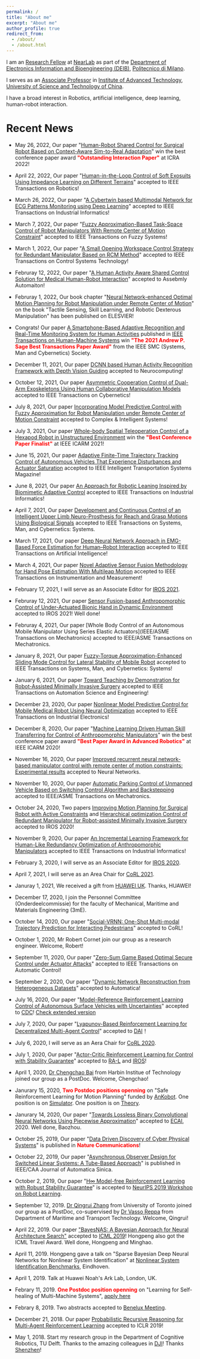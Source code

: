 ```yaml
---
permalink: /
title: "About me"
excerpt: "About me"
author_profile: true
redirect_from: 
  - /about/
  - /about.html
---
```


I am an [Research Fellow](https://nearlab.polimi.it/medical/lab-members/) at [NearLab](https://nearlab.polimi.it/) as part of the [Department of  Electronics Information and Bioengineering (DEIB)](https://www.deib.polimi.it/ita/home), [Politecnico di Milano](https://www.polimi.it/). 

I serves as an [Associate Professor](https://wearablerobotics.ustc.edu.cn/lab/members/list.htm) in [Institute of Advanced Technology](https://iat.ustc.edu.cn//iat/index.html#page1), [University of Science and Technology of China](http://en.ustc.edu.cn/).

I have a broad interest in Robotics, artificial intelligence, deep learning, human-robot interaction.



Recent News 
======
* May 26, 2022, Our paper "[Human-Robot Shared Control for Surgical Robot Based on Context-Aware Sim-to-Real Adaptation](https://www.icra2022.org/program/awards)" win the best conference paper award <span style="color:red">**"Outstanding Interaction Paper"**</span>  at ICRA 2022!
* April 22, 2022, Our paper "[Human-in-the-Loop Control of Soft Exosuits Using Impedance Learning on Different Terrains](https://ieeexplore.ieee.org/abstract/document/9761879)" accepted to IEEE Transactions on Robotics!
* March 26, 2022, Our paper "[A Cybertwin based Multimodal Network for ECG Patterns Monitoring using Deep Learning](https://ieeexplore.ieee.org/abstract/document/9736602)" accepted to IEEE Transactions on Industrial Informatics!
* March 7, 2022, Our paper "[Fuzzy Approximation-Based Task-Space Control of Robot Manipulators With Remote Center of Motion Constraint](https://ieeexplore.ieee.org/abstract/document/9729601)" accepted to IEEE Transactions on Fuzzy Systems!
* March 1, 2022, Our paper "[A Small Opening Workspace Control Strategy for Redundant Manipulator Based on RCM Method](https://ieeexplore.ieee.org/abstract/document/9709712)" accepted to IEEE Transactions on Control Systems Technology!
* Februray 12, 2022, Our paper "[A Human Activity Aware Shared Control Solution for Medical Human-Robot Interaction](https://www.emerald.com/insight/content/doi/10.1108/AA-12-2021-0174/full/html)" accepted to Assebmly Automaiton!
* Februray 1, 2022, Our book chapter "[Neural Network-enhanced Optimal Motion Planning for Robot Manipulation under Remote Center of Motion](https://www.sciencedirect.com/science/article/pii/B9780323904452000222)" on the book "Tactile Sensing, Skill Learning, and Robotic Dexterous Manipulation" has been published on ELESVIER! 
* Congrats! Our paper [A Smartphone-Based Adaptive Recognition and Real-Time Monitoring System for Human Activities](https://ieeexplore.ieee.org/abstract/document/9078047) published in [IEEE Transactions on Human-Machine Systems](https://ieeexplore.ieee.org/xpl/RecentIssue.jsp?punumber=6221037) win <span style="color:red">**"The 2021 Andrew P. Sage Best Transactions Paper Award"**</span> from the IEEE SMC (Systems, Man and Cybernetics) Society. 
* December 11, 2021, Our paper [DCNN based Human Activity Recognition Framework with Depth Vision Guiding](https://www.sciencedirect.com/science/article/abs/pii/S0925231221017215) accepted to Neurocomputing! 
* October 12, 2021, Our paper [Asymmetric Cooperation Control of Dual-Arm Exoskeletons Using Human Collaborative Manipulation Models](https://ieeexplore.ieee.org/abstract/document/9568764) accepted to IEEE Transactions on Cybernetics!
* July 8, 2021, Our paper [Incorporating Model Predictive Control with Fuzzy Approximation for Robot Manipulation under Remote Center of Motion Constraint](https://link.springer.com/article/10.1007/s40747-021-00418-6) accepted to Complex & Intelligent Systems!
* July 3, 2021, Our paper [Whole-body Spatial Teleoperation Control of a Hexapod Robot in Unstructured Environment](https://ieeexplore.ieee.org/abstract/document/9536197) win the <span style="color:red">**"Best Conference Paper Finalist"**</span>  at IEEE ICARM 2021!
* June 15, 2021, Our paper [Adaptive Finite-Time Trajectory Tracking Control of Autonomous Vehicles That Experience Disturbances and Actuator Saturation](https://ieeexplore.ieee.org/abstract/document/9455420) accepted to IEEE Intelligent Transportation Systems Magazine! 
* June 8, 2021, Our paper [An Approach for Robotic Leaning Inspired by Biomimetic Adaptive Control](https://ieeexplore.ieee.org/abstract/document/9448451) accepted to IEEE Transactions on Industrial Informatics! 
* April 7, 2021, Our paper [Development and Continuous Control of an Intelligent Upper Limb Neuro-Prosthesis for Reach and Grasp Motions Using Biological Signals](https://ieeexplore.ieee.org/abstract/document/9397868) accepted to IEEE Transactions on Systems, Man, and Cybernetics: Systems.
* March 17, 2021, Our paper [Deep Neural Network Approach in EMG-Based Force Estimation for Human–Robot Interaction](https://ieeexplore.ieee.org/abstract/document/9380441) accepted to IEEE Transactions on Artificial Intelligence!
* March 4, 2021, Our paper [Novel Adaptive Sensor Fusion Methodology for Hand Pose Estimation With Multileap Motion](https://ieeexplore.ieee.org/abstract/document/9369396) accepted to IEEE Transactions on Instrumentation and Measurement!
* February 17, 2021, I will serve as an Associate Editor for [IROS 2021](https://www.iros2021.org/).
* Februray 12, 2021, Our paper [Sensor Fusion-based Anthropomorphic Control of Under-Actuated Bionic Hand in Dynamic Environment](https://ieeexplore.ieee.org/abstract/document/9636436) accepted to IROS 2021! Well done!
* Februray 4, 2021, Our paper [Whole Body Control of an Autonomous Mobile Manipulator Using Series Elastic Actuators](IEEE/ASME Transactions on Mechatronics) accepted to IEEE/ASME Transactions on Mechatronics.
* January 8, 2021, Our paper [Fuzzy-Torque Approximation-Enhanced Sliding Mode Control for Lateral Stability of Mobile Robot](https://ieeexplore.ieee.org/abstract/document/9339917) accepted to IEEE Transactions on Systems, Man, and Cybernetics: Systems!
* January 6, 2021, Our paper [Toward Teaching by Demonstration for Robot-Assisted Minimally Invasive Surgery](https://ieeexplore.ieee.org/abstract/document/9316273) accepted to IEEE Transactions on Automation Science and Engineering!
* December 23, 2020, Our paper [Nonlinear Model Predictive Control for Mobile Medical Robot Using Neural Optimization](https://ieeexplore.ieee.org/abstract/document/9305985) accepted to IEEE Transactions on Industrial Electronics!
* December 8, 2020, Our paper "[Machine Learning Driven Human Skill Transferring for Control of Anthropomorphic Manipulators](https://ieeexplore.ieee.org/abstract/document/9195371)" win the best conference paper award <span style="color:red">**"Best Paper Award in Advanced Robotics"**</span>  at IEEE ICARM 2020!
* November 16, 2020, Our paper [Improved recurrent neural network-based manipulator control with remote center of motion constraints: Experimental results](https://www.sciencedirect.com/science/article/abs/pii/S0893608020302744#aep-article-footnote-id1) accepted to Neural Networks.
* November 10, 2020, Our paper [Automatic Parking Control of Unmanned Vehicle Based on Switching Control Algorithm and Backstepping](https://ieeexplore.ieee.org/abstract/document/9253711) accepted to IEEE/ASME Transactions on Mechatronics.
* October 24, 2020, Two papers [Improving Motion Planning for Surgical Robot with Active Constraints](https://ieeexplore.ieee.org/abstract/document/9341302) and [Hierarchical optimization Control of Redundant Manipulator for Robot-assisted Minimally Invasive Surgery](https://ieeexplore.ieee.org/abstract/document/9341389) accepted to IROS 2020! 
* November 9, 2020, Our paper [An Incremental Learning Framework for Human-Like Redundancy Optimization of Anthropomorphic Manipulators](https://ieeexplore.ieee.org/abstract/document/9252139) accepted to IEEE Transactions on Industrial Informatics!
* February 3, 2020, I will serve as an Associate Editor for [IROS 2020](https://www.iros2020.org/).









* April 7, 2021, I will serve as an Area Chair for [CoRL 2021](https://www.robot-learning.org/).


* Januray 1, 2021, We received a gift from [HUAWEI UK](https://www.noahlab.com.hk/). Thanks, HUAWEI!
* December 17, 2020, I join the Personnel Committee (Onderdeelcommissie) for the faculty of Mechanical, Maritime and Materials Engineering (3mE). 
* October 14, 2020, Our paper "[Social-VRNN: One-Shot Multi-modal Trajectory Prediction for Interacting Pedestrians](https://arxiv.org/abs/2010.09056)" accepted to CoRL!
* October 1, 2020, Mr Robert Cornet join our group as a research engineer. Welcome, Robert!
* September 11, 2020, Our paper "[Zero-Sum Game Based Optimal Secure Control under Actuator Attacks]()" accepted to IEEE Transactions on Automatic Control!
* September 2, 2020, Our paper "[Dynamic Network Reconstruction from Heterogeneous Datasets](https://arxiv.org/abs/1612.01963)" accepted to Automatica!
* July 16, 2020, Our paper "[Model-Reference Reinforcement Learning Control of Autonomous Surface Vehicles with Uncertainties](https://arxiv.org/abs/2003.13839)" accepted to [CDC](https://www.cdc2020.ieeecss.org/)! [Check extended version](https://arxiv.org/abs/2008.07240) 
* July 7, 2020, Our paper "[Lyapunov-Based Reinforcement Learning for Decentralized Multi-Agent Control](https://arxiv.org/abs/2009.09361)" accepted to [DAI](http://www.adai.ai/)！
* July 6, 2020, I will serve as an Aera Chair for [CoRL 2020](https://www.robot-learning.org/).
* July 1, 2020, Our paper "[Actor-Critic Reinforcement Learning for Control with Stability Guarantee](https://arxiv.org/abs/2004.14288)" accepted to [RA-L](https://www.ieee-ras.org/publications/ra-l) and [IROS](https://www.iros2020.org/)! 
* April 1, 2020, [Dr Chengchao Bai](https://www.researchgate.net/profile/Chengchao_Bai) from Harbin Institue of Technology joined our group as a PostDoc. Welcome, Chengchao!

* Janurary 15, 2020, <span style="color:red">**Two Postdoc positions openning**</span> on "Safe Reinforcement Learning for Motion Planning" funded by [AnKobot](https://www.ankobot.com/). One position is on [Simulator](https://vacature.beta.tudelft.nl/vacaturesite/permalink/288789/?lang=en). One position is on [Theory](https://vacature.beta.tudelft.nl/vacaturesite/permalink/288790/?lang=en). 
* Janurary 14, 2020, Our paper "[Towards Lossless Binary Convolutional Neural Networks Using Piecewise Approximation](https://arxiv.org/abs/2008.03520)" accepted to [ECAI](http://ecai2020.eu/), 2020. Well done, Baozhou.
* October 25, 2019, Our paper "[Data Driven Discovery of Cyber Physical Systems](https://www.nature.com/articles/s41467-019-12490-1)" is published in <span style="color:red">**Nature Communications**</span>! 
* October 22, 2019, Our paper "[Asynchronous Observer Design for Switched Linear Systems: A Tube-Based Approach](http://www.ieee-jas.org/article/id/c8b0468a-e4e3-4352-ad7c-ee5e1f75fafd?pageType=en)" is published in IEEE/CAA Journal of Automatica Sinica.
* October 2, 2019, Our paper "[H∞ Model-free Reinforcement Learning with Robust Stability Guarantee](https://arxiv.org/abs/1911.02875)" is accepted to [NeurIPS 2019 Workshop on Robot Learning](http://www.robot-learning.ml/2019/).
* September 12, 2019. [Dr Qingrui Zhang](https://scholar.google.com/citations?user=Bt1jFVcAAAAJ&hl=zh-CN) from University of Toronto joined our group as a PostDoc, co-supervised by [Dr Vasso Reppa](https://www.tudelft.nl/en/3me/departments/maritime-and-transport-technology/people/transport-engineering-logistics/dr-v-reppa/) from Department of Maritime and Transport Technology. Welcome, Qingrui!
* April 22, 2019. Our paper ["BayesNAS: A Bayesian Approach for Neural Architecture Search"](https://arxiv.org/abs/1905.04919) accepted to [ICML 2019](https://icml.cc/Conferences/2019/)! Hongpeng also got the ICML Travel Award. Well done, Hongpeng and Minghao.
* April 11, 2019. Hongpeng gave a talk on "Sparse Bayesian Deep Neural Networks for Nonlinear System Identification" at [Nonlinear System Identification Benchmarks](http://www.nonlinearbenchmark.org/), Eindhoven.
* April 1, 2019. Talk at Huawei Noah's Ark Lab, London, UK. 
* Febrary 11, 2019. <span style="color:red">**One Postdoc position openning**</span> on "Learning for Self-healing of Multi-Machine Systems", [apply here](https://www.academictransfer.com/nl/53268/postdoc-learning-for-self-healing-of-multi-machine-systems/)
* Febrary 8, 2019. Two abstracts accepted to [Benelux Meeting](https://www.beneluxmeeting.nl/2019/).
* December 21, 2018. Our paper [Probabilistic Recursive Reasoning for Multi-Agent Reinforcement Learning](https://openreview.net/forum?id=rkl6As0cF7) accepted to ICLR 2019!
* May 1, 2018. Start my research group in the Department of Cognitive Robotics, TU Delft. Thanks to the amazing colleagues in [DJI](http://www.dji.com)! Thanks [Shenzhen](https://en.wikipedia.org/wiki/Shenzhen)! 
